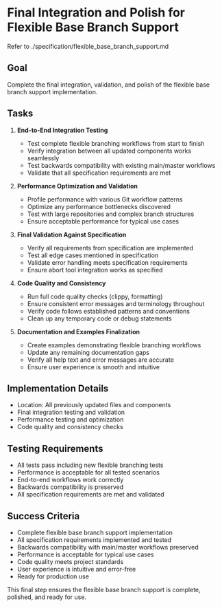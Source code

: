 # Final Integration and Polish for Flexible Base Branch Support  

Refer to ./specification/flexible_base_branch_support.md

## Goal

Complete the final integration, validation, and polish of the flexible base branch support implementation.

## Tasks

1. **End-to-End Integration Testing**
   - Test complete flexible branching workflows from start to finish
   - Verify integration between all updated components works seamlessly
   - Test backwards compatibility with existing main/master workflows
   - Validate that all specification requirements are met

2. **Performance Optimization and Validation**
   - Profile performance with various Git workflow patterns
   - Optimize any performance bottlenecks discovered
   - Test with large repositories and complex branch structures  
   - Ensure acceptable performance for typical use cases

3. **Final Validation Against Specification**
   - Verify all requirements from specification are implemented
   - Test all edge cases mentioned in specification
   - Validate error handling meets specification requirements
   - Ensure abort tool integration works as specified

4. **Code Quality and Consistency**
   - Run full code quality checks (clippy, formatting)
   - Ensure consistent error messages and terminology throughout
   - Verify code follows established patterns and conventions
   - Clean up any temporary code or debug statements

5. **Documentation and Examples Finalization**
   - Create examples demonstrating flexible branching workflows
   - Update any remaining documentation gaps
   - Verify all help text and error messages are accurate
   - Ensure user experience is smooth and intuitive

## Implementation Details

- Location: All previously updated files and components
- Final integration testing and validation
- Performance testing and optimization
- Code quality and consistency checks

## Testing Requirements

- All tests pass including new flexible branching tests
- Performance is acceptable for all tested scenarios
- End-to-end workflows work correctly
- Backwards compatibility is preserved  
- All specification requirements are met and validated

## Success Criteria

- Complete flexible base branch support implementation
- All specification requirements implemented and tested
- Backwards compatibility with main/master workflows preserved
- Performance is acceptable for typical use cases
- Code quality meets project standards
- User experience is intuitive and error-free
- Ready for production use

This final step ensures the flexible base branch support is complete, polished, and ready for use.